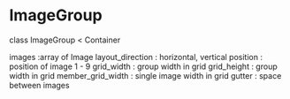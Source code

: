# ImageGroup

class ImageGroup < Container

  images :array of Image
  layout_direction : horizontal, vertical
  position : position of image 1 - 9
  grid_width : group width in grid
  grid_height : group width in grid
  member_grid_width : single image width in grid
  gutter : space between images
  